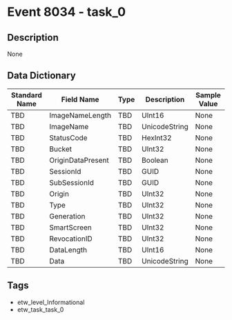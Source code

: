 # Event 8034 - task_0

## Description
None

## Data Dictionary
|Standard Name|Field Name|Type|Description|Sample Value|
|---|---|---|---|---|
|TBD|ImageNameLength|TBD|UInt16|None|None|
|TBD|ImageName|TBD|UnicodeString|None|None|
|TBD|StatusCode|TBD|HexInt32|None|None|
|TBD|Bucket|TBD|UInt32|None|None|
|TBD|OriginDataPresent|TBD|Boolean|None|None|
|TBD|SessionId|TBD|GUID|None|None|
|TBD|SubSessionId|TBD|GUID|None|None|
|TBD|Origin|TBD|UInt32|None|None|
|TBD|Type|TBD|UInt32|None|None|
|TBD|Generation|TBD|UInt32|None|None|
|TBD|SmartScreen|TBD|UInt32|None|None|
|TBD|RevocationID|TBD|UInt32|None|None|
|TBD|DataLength|TBD|UInt16|None|None|
|TBD|Data|TBD|UnicodeString|None|None|

## Tags
* etw_level_Informational
* etw_task_task_0